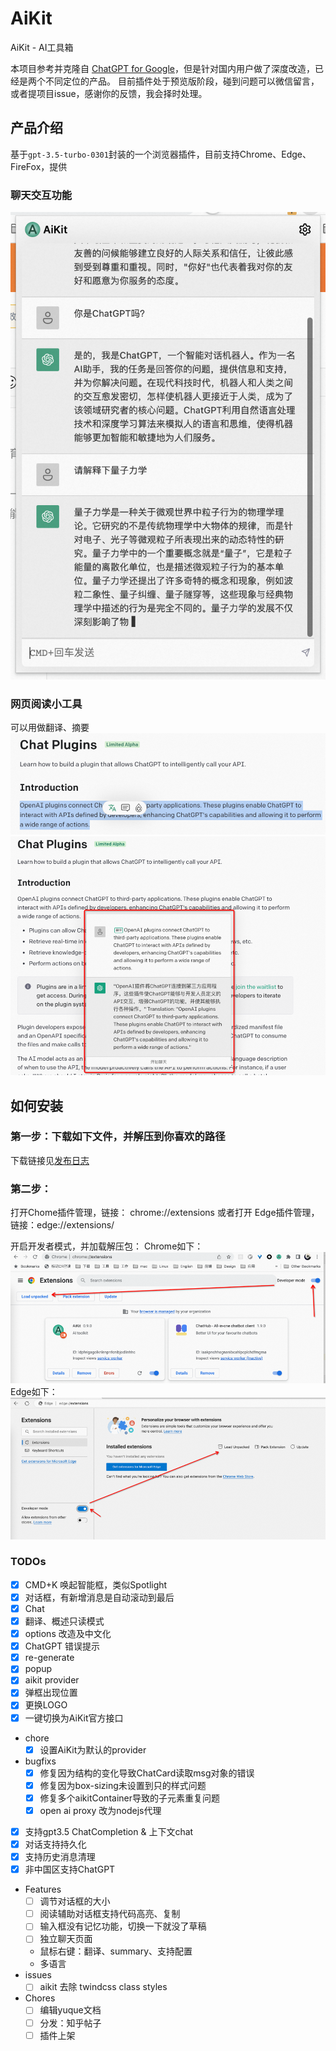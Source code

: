 # AiKit

AiKit - AI工具箱

本项目参考并克隆自 [ChatGPT for Google](https://github.com/wong2/chatgpt-google-extension)，但是针对国内用户做了深度改造，已经是两个不同定位的产品。
目前插件处于预览版阶段，碰到问题可以微信留言，或者提项目issue，感谢你的反馈，我会择时处理。

## 产品介绍

基于`gpt-3.5-turbo-0301`封装的一个浏览器插件，目前支持Chrome、Edge、FireFox，提供
### 聊天交互功能
![Chat Snapshot](./docs/snapshot-chat.png)

### 网页阅读小工具
可以用做翻译、摘要
![Reading tool](./docs/snapshot-reading-0.png)
![Reading tool2](docs/snapshot-reading-1.png)

## 如何安装
### 第一步：下载如下文件，并解压到你喜欢的路径
下载链接见[发布日志](https://goworks.vercel.app/aikit/release-notes.html)

### 第二步：
打开Chome插件管理，链接： chrome://extensions
或者打开 Edge插件管理，链接：edge://extensions/

开启开发者模式，并加载解压包：
Chrome如下：
![img.png](./docs/install-unpacked-in-chrome.png)
Edge如下：
![img.png](./docs/install-unpacked-in-edge.png)

### TODOs
- [x] CMD+K 唤起智能框，类似Spotlight
- [x] 对话框，有新增消息是自动滚动到最后
- [x] Chat
- [x] 翻译、概述只读模式
- [x] options 改造及中文化
- [x] ChatGPT 错误提示
- [x] re-generate
- [x] popup
- [x] aikit provider
- [x] 弹框出现位置
- [x] 更换LOGO
- [x] 一键切换为AiKit官方接口
- chore
    - [x] 设置AiKit为默认的provider
- bugfixs
    - [x] 修复因为结构的变化导致ChatCard读取msg对象的错误
    - [x] 修复因为box-sizing未设置到只的样式问题
    - [x] 修复多个aikitContainer导致的子元素重复问题
    - [x] open ai proxy 改为nodejs代理
- [x] 支持gpt3.5 ChatCompletion & 上下文chat
- [x] 对话支持持久化
- [x] 支持历史消息清理
- [x] 非中国区支持ChatGPT
- Features
  - [ ] 调节对话框的大小
  - [ ] 阅读辅助对话框支持代码高亮、复制
  - [ ] 输入框没有记忆功能，切换一下就没了草稿
  - [ ] 独立聊天页面
  - 鼠标右键：翻译、summary、支持配置
  - 多语言
- issues
  - [ ] aikit 去除 twindcss class styles
- Chores
  - [ ] 编辑yuque文档
  - [ ] 分发：知乎帖子
  - [ ] 插件上架
